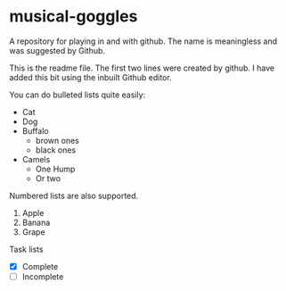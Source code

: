 # musical-goggles
A repository for playing in and with github. The name is meaningless and was suggested by Github.

This is the readme file. The first two lines were created by github. I have added this bit using the inbuilt Github editor.

You can do bulleted lists quite easily:
- Cat
- Dog
- Buffalo
    - brown ones
    - black ones
- Camels
    - One Hump
    - Or two

Numbered lists are also supported.
1) Apple
1) Banana
1) Grape


Task lists
- [x] Complete
- [ ] Incomplete

